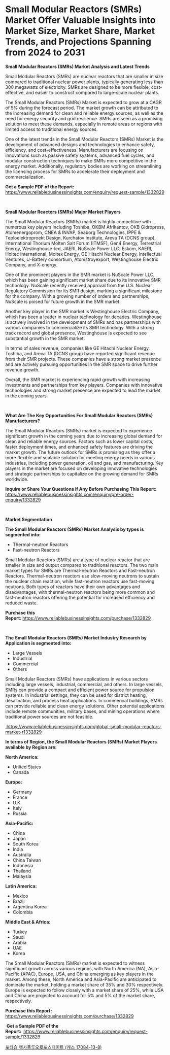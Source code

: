 <p><h1>Small Modular Reactors (SMRs) Market Offer Valuable Insights into Market Size, Market Share, Market Trends, and Projections Spanning from 2024 to 2031</h1></p><p><strong>Small Modular Reactors (SMRs) Market Analysis and Latest Trends</strong></p>
<p><p>Small Modular Reactors (SMRs) are nuclear reactors that are smaller in size compared to traditional nuclear power plants, typically generating less than 300 megawatts of electricity. SMRs are designed to be more flexible, cost-effective, and easier to construct compared to large-scale nuclear plants.</p><p>The Small Modular Reactors (SMRs) Market is expected to grow at a CAGR of 5% during the forecast period. The market growth can be attributed to the increasing demand for clean and reliable energy sources, as well as the need for energy security and grid resilience. SMRs are seen as a promising solution to meet these demands, especially in remote areas or regions with limited access to traditional energy sources.</p><p>One of the latest trends in the Small Modular Reactors (SMRs) Market is the development of advanced designs and technologies to enhance safety, efficiency, and cost-effectiveness. Manufacturers are focusing on innovations such as passive safety systems, advanced fuel cycles, and modular construction techniques to make SMRs more competitive in the energy market. Additionally, regulatory bodies are working on streamlining the licensing process for SMRs to accelerate their deployment and commercialization.</p></p>
<p><strong>Get a Sample PDF of the Report:&nbsp;</strong> <a href="https://www.reliablebusinessinsights.com/enquiry/request-sample/1332829">https://www.reliablebusinessinsights.com/enquiry/request-sample/1332829</a></p>
<p>&nbsp;</p>
<p><strong>Small Modular Reactors (SMRs) Major Market Players</strong></p>
<p><p>The Small Modular Reactors (SMRs) market is highly competitive with numerous key players including Toshiba, OKBM Afrikantov, OKB Gidropress, Atomenergoprom, CNEA & INVAP, Seaborg Technologies, IPPE & Teploelektroproekt Design, Kurchatov Institute, Areva TA (DCNS group), International Thorium Molten Salt Forum (ITMSF), Gen4 Energy, Terrestrial Energy, Westinghouse-led, JAERI, NuScale Power LLC, Eskom, KAERI, Holtec International, Moltex Energy, GE Hitachi Nuclear Energy, Intellectual Ventures, U-Battery consortium, Atomstroyexport, Westinghouse Electric Company, and X-energy.</p><p>One of the prominent players in the SMR market is NuScale Power LLC, which has been gaining significant market share due to its innovative SMR technology. NuScale recently received approval from the U.S. Nuclear Regulatory Commission for its SMR design, marking a significant milestone for the company. With a growing number of orders and partnerships, NuScale is poised for future growth in the SMR market.</p><p>Another key player in the SMR market is Westinghouse Electric Company, which has been a leader in nuclear technology for decades. Westinghouse is actively involved in the development of SMRs and has partnerships with various companies to commercialize its SMR technology. With a strong track record and global presence, Westinghouse is expected to see substantial growth in the SMR market.</p><p>In terms of sales revenue, companies like GE Hitachi Nuclear Energy, Toshiba, and Areva TA (DCNS group) have reported significant revenue from their SMR projects. These companies have a strong market presence and are actively pursuing opportunities in the SMR space to drive further revenue growth.</p><p>Overall, the SMR market is experiencing rapid growth with increasing investments and partnerships from key players. Companies with innovative technologies and strong market presence are expected to lead the market in the coming years.</p></p>
<p>&nbsp;</p>
<p><strong>What Are The Key Opportunities For Small Modular Reactors (SMRs) Manufacturers?</strong></p>
<p><p>The Small Modular Reactors (SMRs) market is expected to experience significant growth in the coming years due to increasing global demand for clean and reliable energy sources. Factors such as lower capital costs, faster deployment times, and enhanced safety features are driving the market growth. The future outlook for SMRs is promising as they offer a more flexible and scalable solution for meeting energy needs in various industries, including power generation, oil and gas, and manufacturing. Key players in the market are focused on developing innovative technologies and strategic partnerships to capitalize on the growing demand for SMRs worldwide.</p></p>
<p><strong>Inquire or Share Your Questions If Any Before Purchasing This Report:</strong> <a href="https://www.reliablebusinessinsights.com/enquiry/pre-order-enquiry/1332829">https://www.reliablebusinessinsights.com/enquiry/pre-order-enquiry/1332829</a></p>
<p>&nbsp;</p>
<p><strong>Market Segmentation</strong></p>
<p><strong>The Small Modular Reactors (SMRs) Market Analysis by types is segmented into:</strong></p>
<p><ul><li>Thermal-neutron Reactors</li><li>Fast-neutron Reactors</li></ul></p>
<p><p>Small Modular Reactors (SMRs) are a type of nuclear reactor that are smaller in size and output compared to traditional reactors. The two main market types for SMRs are Thermal-neutron Reactors and Fast-neutron Reactors. Thermal-neutron reactors use slow-moving neutrons to sustain the nuclear chain reaction, while fast-neutron reactors use fast-moving neutrons. Both types of reactors have their own advantages and disadvantages, with thermal-neutron reactors being more common and fast-neutron reactors offering the potential for increased efficiency and reduced waste.</p></p>
<p><strong>Purchase this Report:&nbsp;</strong><a href="https://www.reliablebusinessinsights.com/purchase/1332829">https://www.reliablebusinessinsights.com/purchase/1332829</a></p>
<p>&nbsp;</p>
<p><strong>The Small Modular Reactors (SMRs) Market Industry Research by Application is segmented into:</strong></p>
<p><ul><li>Large Vessels</li><li>Industrial</li><li>Commercial</li><li>Others</li></ul></p>
<p><p>Small Modular Reactors (SMRs) have applications in various sectors including large vessels, industrial, commercial, and others. In large vessels, SMRs can provide a compact and efficient power source for propulsion systems. In industrial settings, they can be used for district heating, desalination, and process heat applications. In commercial buildings, SMRs can provide reliable and clean energy solutions. Other potential applications include remote communities, military bases, and mining operations where traditional power sources are not feasible.</p></p>
<p><a href="https://www.reliablebusinessinsights.com/global-small-modular-reactors-market-r1332829">&nbsp;https://www.reliablebusinessinsights.com/global-small-modular-reactors-market-r1332829</a></p>
<p><strong>In terms of Region, the Small Modular Reactors (SMRs) Market Players available by Region are:</strong></p>
<p>
    <p> <strong> North America: </strong>
        <ul>
            <li>United States</li>
            <li>Canada</li>
        </ul>
        </p> 
    <p> <strong> Europe: </strong>
        <ul>
            <li>Germany</li>
            <li>France</li>
            <li>U.K.</li>
            <li>Italy</li>
            <li>Russia</li>
        </ul>
        </p> 
    <p> <strong> Asia-Pacific: </strong>
        <ul>
            <li>China</li>
            <li>Japan</li>
            <li>South Korea</li>
            <li>India</li>
            <li>Australia</li>
            <li>China Taiwan</li>
            <li>Indonesia</li>
            <li>Thailand</li>
            <li>Malaysia</li>
        </ul>
        </p> 
    <p> <strong> Latin America: </strong>
        <ul>
            <li>Mexico</li>
            <li>Brazil</li>
            <li>Argentina Korea</li>
            <li>Colombia</li>
        </ul>
        </p> 
    <p> <strong> Middle East & Africa: </strong>
        <ul>
            <li>Turkey</li>
            <li>Saudi</li>
            <li>Arabia</li>
            <li>UAE</li>
            <li>Korea</li>
        </ul>
    </p>
    </p>
<p><p>The Small Modular Reactors (SMRs) market is expected to witness significant growth across various regions, with North America (NA), Asia-Pacific (APAC), Europe, USA, and China emerging as key players in the market. Among these, North America and Asia-Pacific are anticipated to dominate the market, holding a market share of 35% and 30% respectively. Europe is expected to follow closely with a market share of 25%, while USA and China are projected to account for 5% and 5% of the market share, respectively.</p></p>
<p><strong>Purchase this Report: </strong><a href="https://www.reliablebusinessinsights.com/purchase/1332829">https://www.reliablebusinessinsights.com/purchase/1332829</a></p>
<p>&nbsp;<strong>Get a Sample PDF of the Report:&nbsp;&nbsp;</strong><a href="https://www.reliablebusinessinsights.com/enquiry/request-sample/1332829">https://www.reliablebusinessinsights.com/enquiry/request-sample/1332829</a></p>
<p><strong></strong></p>
<p><p><a href="https://github.com/brainlyez1/Market-Research-Report-List-1/blob/main/7006560159421.md">포타슘 헥사플루오로포스페이트 (캐스 17084-13-8)</a></p></p>